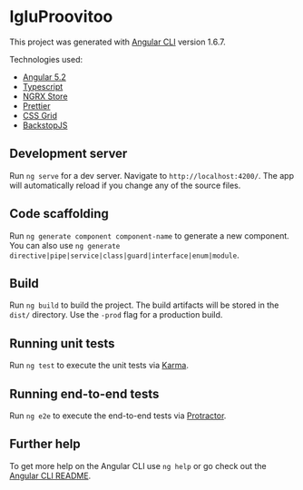 # IgluProovitoo

This project was generated with [Angular CLI](https://github.com/angular/angular-cli) version 1.6.7.

Technologies used:
* [Angular 5.2](https://angular.io/)
* [Typescript](https://www.typescriptlang.org/)
* [NGRX Store](https://github.com/ngrx/platform)
* [Prettier](https://github.com/prettier/prettier)
* [CSS Grid](https://css-tricks.com/snippets/css/complete-guide-grid/)
* [BackstopJS](https://github.com/garris/BackstopJS)

## Development server

Run `ng serve` for a dev server. Navigate to `http://localhost:4200/`. The app will automatically reload if you change any of the source files.

## Code scaffolding

Run `ng generate component component-name` to generate a new component. You can also use `ng generate directive|pipe|service|class|guard|interface|enum|module`.

## Build

Run `ng build` to build the project. The build artifacts will be stored in the `dist/` directory. Use the `-prod` flag for a production build.

## Running unit tests

Run `ng test` to execute the unit tests via [Karma](https://karma-runner.github.io).

## Running end-to-end tests

Run `ng e2e` to execute the end-to-end tests via [Protractor](http://www.protractortest.org/).

## Further help

To get more help on the Angular CLI use `ng help` or go check out the [Angular CLI README](https://github.com/angular/angular-cli/blob/master/README.md).
